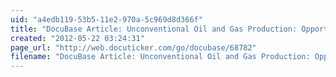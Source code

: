 ```yaml
---
uid: "a4edb119-53b5-11e2-970a-5c969d8d366f"
title: "DocuBase Article: Unconventional Oil and Gas Production: Opportunities and Challenges of Oil Shale Development"
created: "2012-05-22 03:24:31"
page_url: "http://web.docuticker.com/go/docubase/68782"
filename: "DocuBase Article: Unconventional Oil and Gas Production: Opportunities and Challenges of Oil Shale Development.html"
---
```

